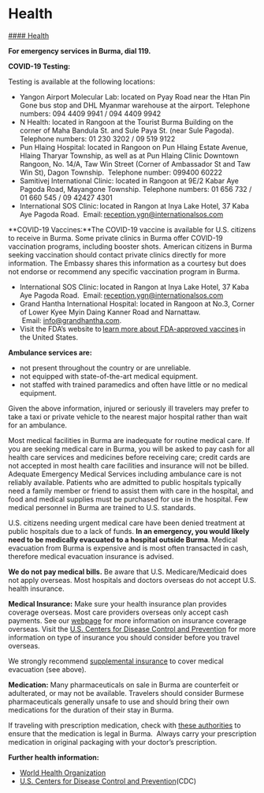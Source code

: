 # Health

[#### Health](javascript:void(0); "Health")

**For emergency services in Burma, dial 119.**

**COVID-19 Testing:**

Testing is available at the following locations:

* Yangon Airport Molecular Lab: located on Pyay Road near the Htan Pin Gone bus stop and DHL Myanmar warehouse at the airport. Telephone numbers: 094 4409 9941 / 094 4409 9942
* N Health: located in Rangoon at the Tourist Burma Building on the corner of Maha Bandula St. and Sule Paya St. (near Sule Pagoda). Telephone numbers: 01 230 3202 / 09 519 9122
* Pun Hlaing Hospital: located in Rangoon on Pun Hlaing Estate Avenue, Hlaing Tharyar Township, as well as at Pun Hlaing Clinic Downtown Rangoon, No. 14/A, Taw Win Street (Corner of Ambassador St and Taw Win St), Dagon Township.  Telephone number: 099400 60222
* Samitivej International Clinic: located in Rangoon at 9E/2 Kabar Aye Pagoda Road, Mayangone Township. Telephone numbers: 01 656 732 / 01 660 545 / 09 42427 4301
* International SOS Clinic: located in Rangon at Inya Lake Hotel, 37 Kaba Aye Pagoda Road.  Email: [reception.ygn@internationalsos.com](mailto:reception.ygn@internationalsos.com)

**COVID-19 Vaccines:**The COVID-19 vaccine is available for U.S. citizens to receive in Burma. Some private clinics in Burma offer COVID-19 vaccination programs, including booster shots.  American citizens in Burma seeking vaccination should contact private clinics directly for more information.  The Embassy shares this information as a courtesy but does not endorse or recommend any specific vaccination program in Burma.

* International SOS Clinic: located in Rangon at Inya Lake Hotel, 37 Kaba Aye Pagoda Road.  Email: [reception.ygn@internationalsos.com](mailto:reception.ygn@internationalsos.com)
* Grand Hantha International Hospital: located in Rangoon at No.3, Corner of Lower Kyee Myin Daing Kanner Road and Narnattaw.  Email: [info@grandhantha.com](mailto:info@grandhantha.com).
* Visit the FDA’s website to [learn more about FDA-approved vaccines](https://www.fda.gov/emergency-preparedness-and-response/coronavirus-disease-2019-covid-19/covid-19-vaccines) in the United States.

**Ambulance services are:**

* not present throughout the country or are unreliable.
* not equipped with state-of-the-art medical equipment.
* not staffed with trained paramedics and often have little or no medical equipment.

Given the above information, injured or seriously ill travelers may prefer to take a taxi or private vehicle to the nearest major hospital rather than wait for an ambulance.

Most medical facilities in Burma are inadequate for routine medical care. If you are seeking medical care in Burma, you will be asked to pay cash for all health care services and medicines before receiving care; credit cards are not accepted in most health care facilities and insurance will not be billed. Adequate Emergency Medical Services including ambulance care is not reliably available. Patients who are admitted to public hospitals typically need a family member or friend to assist them with care in the hospital, and food and medical supplies must be purchased for use in the hospital. Few medical personnel in Burma are trained to U.S. standards.

U.S. citizens needing urgent medical care have been denied treatment at public hospitals due to a lack of funds. **In an emergency, you would likely need to be medically evacuated to a hospital outside Burma**. Medical evacuation from Burma is expensive and is most often transacted in cash, therefore medical evacuation insurance is advised.

**We do not pay medical bills.** Be aware that U.S. Medicare/Medicaid does not apply overseas. Most hospitals and doctors overseas do not accept U.S. health insurance.

**Medical Insurance:** Make sure your health insurance plan provides coverage overseas. Most care providers overseas only accept cash payments. See our [webpage](https://travel.state.gov/content/travel/en/international-travel/before-you-go/your-health-abroad/Insurance_Coverage_Overseas.html) for more information on insurance coverage overseas. Visit the [U.S. Centers for Disease Control and Prevention](https://wwwnc.cdc.gov/travel/page/insurance) for more information on type of insurance you should consider before you travel overseas.

We strongly recommend [supplemental insurance](https://travel.state.gov/content/travel/en/international-travel/before-you-go/your-health-abroad/Insurance_Coverage_Overseas.html) to cover medical evacuation (see above).

**Medication:** Many pharmaceuticals on sale in Burma are counterfeit or adulterated, or may not be available. Travelers should consider Burmese pharmaceuticals generally unsafe to use and should bring their own medications for the duration of their stay in Burma.

If traveling with prescription medication, check with [these authorities](http://www.mewashingtondc.org/) to ensure that the medication is legal in Burma.  Always carry your prescription medication in original packaging with your doctor’s prescription.

**Further health information:**

* [World Health Organization](http://www.searo.who.int/myanmar/en/)
* [U.S. Centers for Disease Control and Prevention](https://wwwnc.cdc.gov/travel/destinations/clinician/none/burma)(CDC)